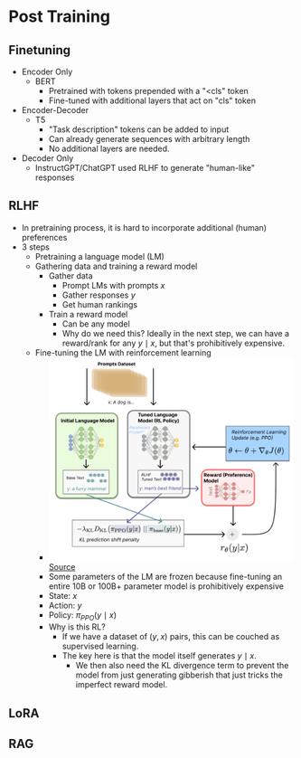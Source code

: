 # Post Training

## Finetuning
- Encoder Only
  - BERT
    - Pretrained with tokens prepended with a "<cls" token
    - Fine-tuned with additional layers that act on "cls" token
- Encoder-Decoder
  - T5
    - "Task description" tokens can be added to input
    - Can already generate sequences with arbitrary length
    - No additional layers are needed.
- Decoder Only
  - InstructGPT/ChatGPT used RLHF to generate "human-like" responses

## RLHF

- In pretraining process, it is hard to incorporate additional (human) preferences
- 3 steps
  - Pretraining a language model (LM)
  - Gathering data and training a reward model
    - Gather data
      - Prompt LMs with prompts $x$
      - Gather responses $y$
      - Get human rankings
    - Train a reward model
      - Can be any model
      - Why do we need this? Ideally in the next step, we can have a reward/rank for any $y \mid x$, but that's prohibitively expensive.
  - Fine-tuning the LM with reinforcement learning
    - ![rlhf.png](rlhf.png)[Source](https://huggingface.co/blog/rlhf)
    - Some parameters of the LM are frozen because fine-tuning an entire 10B or 100B+ parameter model is prohibitively expensive
    - State: $x$
    - Action: $y$
    - Policy: $\pi_{PPO}(y \mid x)$
    - Why is this RL? 
      - If we have a dataset of $(y,x)$ pairs, this can be couched as supervised learning.
      - The key here is that the model itself generates $y \mid x$. 
        - We then also need the KL divergence term to prevent the model from just generating gibberish that just tricks the imperfect reward model. 

## LoRA

## RAG
    